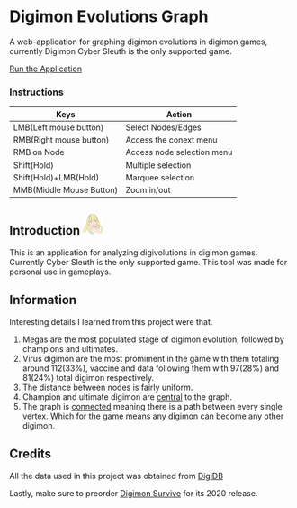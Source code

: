 # Digimon Evolutions Graph

A web-application for graphing digimon evolutions in digimon games, currently Digimon Cyber Sleuth is the only supported game.

[Run the Application](https://glissando.github.io/Digivolution-Graphs/)

### Instructions

Keys | Action
---- | ------
LMB(Left mouse button) | Select Nodes/Edges
RMB(Right mouse button) | Access the conext menu
RMB on Node | Access node selection menu
Shift(Hold) | Multiple selection
Shift(Hold)+LMB(Hold) | Marquee selection
MMB(Middle Mouse Button) | Zoom in/out

## Introduction <img src="images/illustration/Luche.png" width="35">
This is an application for analyzing digivolutions in digimon games. Currently Cyber Sleuth is the only supported game. This tool was made for personal use in gameplays.

## Information 

Interesting details I learned from this project were that.
1. Megas are the most populated stage of digimon evolution, followed by champions and ultimates.
2. Virus digimon are the most promiment in the game with them totaling around 112(33%), vaccine and data following them with 97(28%) and 81(24%) total digimon respectively.
3. The distance between nodes is fairly uniform.
4. Champion and ultimate digimon are [central](https://en.wikipedia.org/wiki/Centrality) to the graph.
5. The graph is [connected](https://en.wikipedia.org/wiki/Connectivity_(graph_theory)#Connected_graph) meaning there is a path between every single vertex. Which for the game means any digimon can become any other digimon.

## Credits
All the data used in this project was obtained from [DigiDB](http://digidb.io/)

Lastly, make sure to preorder [Digimon Survive](https://en.bandainamcoent.eu/digimon/digimon-survive) for its 2020 release.